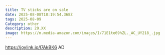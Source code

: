 ```yaml
---
title: TV sticks are on sale
date: 2025-08-08T18:19:54.368Z
tags: 2025-08-09
Category: other
description: 29.XX
image: https://m.media-amazon.com/images/I/71E1te69hZL._AC_UY218_.jpg
---
```

https://joylink.io/l7AkBK6 AD
